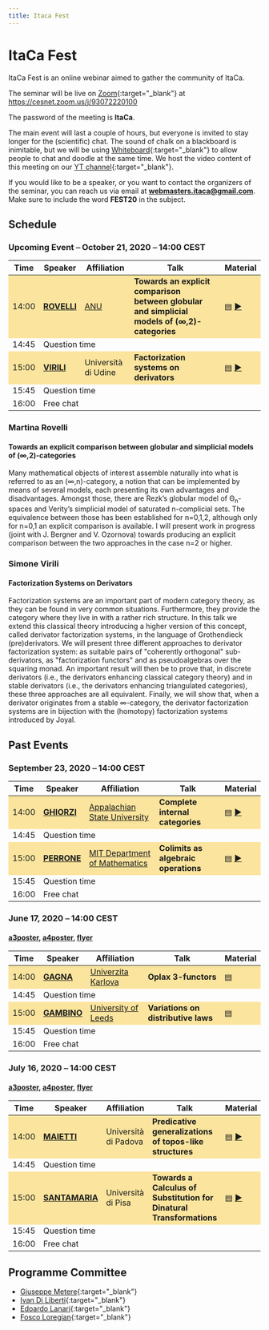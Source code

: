 ```yaml
---
title: Itaca Fest
---
```


# ItaCa Fest

ItaCa Fest is an online webinar aimed to gather the community of ItaCa. 

The seminar will be live on [Zoom](https://zoom.us){:target="_blank"} at https://cesnet.zoom.us/j/93072220100 

The password of the meeting is __ItaCa__. 

The main event will last a couple of hours, but everyone is invited to stay longer for the (scientific) chat. The sound of chalk on a blackboard is inimitable, but we will be using [Whiteboard](https://whiteboardfox.com/){:target="_blank"} to allow people to chat and doodle at the same time. We host the video content of this meeting on our [YT channel](https://www.youtube.com/channel/UCKdVVjPg_dHhbIiuzLh4Llg){:target="_blank"}.

If you would like to be a speaker, or you want to contact the organizers of the seminar, you can reach us via email at **[webmasters.itaca@gmail.com](mailto:webmasters.itaca@gmail.com)**. Make sure to include the word __FEST20__ in the subject.

## Schedule

### Upcoming Event ⎯ October 21, 2020 ⎯ 14:00 CEST

<a name="fest3"></a>
<!-- #### [a3poster](a3poster.pdf), [a4poster](a4poster.pdf), [flyer](flyer.pdf) -->
<center>
<table>
  <thead>
    <tr>
      <th>Time</th>
      <th>Speaker</th>
      <th>Affiliation</th>
      <th>Talk</th>
      <th>Material</th>
    </tr>
  </thead>
  <tbody>
    <tr style="background-color:#fbe49d	">
      <td>14:00</td>
      <td><a href="https://maths.anu.edu.au/people/academics/martina-rovelli" target="_blank"><strong>ROVELLI</strong></a></td>
      <td><a href="https://www.anu.edu.au">ANU</a></td>
      <td><b>Towards an explicit comparison between globular and simplicial models of (∞,2)-categories</b></td>
      <td><a href="#rovelli-abs">▤</a> <a href="" target="_blank">▶</a></td>
    </tr>
    <tr>
      <td>14:45</td>
      <td colspan="4">Question time </td>
    </tr>
    <tr style="background-color:#fbe49d">
      <td>15:00</td>
      <td><a href="https://scholar.google.es/citations?user=TSbjyfUAAAAJ&hl=en" target="_blank"><strong>VIRILI</strong></a></td>
      <td>Università di Udine</td>
      <td><b>Factorization systems on derivators</b></td>
      <td><a href="#virili-abs">▤</a> <a href="" target="_blank">▶</a></td>
    </tr>
    <tr>
      <td>15:45</td>
      <td colspan="4">Question time </td>
    </tr>
    <tr>
      <td>16:00</td>
      <td colspan="4">Free chat </td>
    </tr>
  </tbody>
</table>
</center>

<div id="rovelli-abs"></div>

### Martina Rovelli
#### Towards an explicit comparison between globular and simplicial models of (∞,2)-categories

Many mathematical objects of interest assemble naturally into what is referred to as an (∞,n)-category, a notion that can be implemented by means of several models, each presenting its own advantages and disadvantages. Amongst those, there are Rezk’s globular model of Θ<sub>n</sub>-spaces and Verity’s simplicial model of saturated n-complicial sets. The equivalence between those has been established for n=0,1,2, although only for n=0,1 an explicit comparison is available. I will present work in progress (joint with J. Bergner and V. Ozornova) towards producing an explicit comparison between the two approaches in the case n=2 or higher.

<div id="virili-abs"></div>

### Simone Virili
#### Factorization Systems on Derivators

Factorization systems are an important part of modern category theory, as they can be found in very common situations. Furthermore, they provide the category where they live in with a rather rich structure. In this talk we extend this classical theory introducing a higher version of this concept, called derivator factorization systems, in the language of Grothendieck (pre)derivators. We will present three different approaches to derivator factorization system: as suitable pairs of "coherently orthogonal" sub-derivators, as "factorization functors" and as pseudoalgebras over the squaring monad. An important result will then be to prove that, in discrete derivators (i.e., the derivators enhancing classical category theory) and in stable derivators (i.e., the derivators enhancing triangulated categories), these three approaches are all equivalent. Finally, we will show that, when a derivator originates from a stable ∞-category, the derivator factorization systems are in bijection with the (homotopy) factorization systems introduced by Joyal.

## Past Events

### September 23, 2020 ⎯ 14:00 CEST

<a name="fest3"></a>
<!-- #### [a3poster](a3poster.pdf), [a4poster](a4poster.pdf), [flyer](flyer.pdf) -->
<center>
<table>
  <thead>
    <tr>
      <th>Time</th>
      <th>Speaker</th>
      <th>Affiliation</th>
      <th>Talk</th>
      <th>Material</th>
    </tr>
  </thead>
  <tbody>
    <tr style="background-color:#fbe49d	">
      <td>14:00</td>
      <td><a href="https://compsci.appstate.edu/faculty-staff/dr-enrico-ghiorzi" target="_blank"><strong>GHIORZI</strong></a></td>
      <td><a href="">Appalachian State University</a></td>
      <td><b>Complete internal categories</b></td>
      <td><a href="#ghiorzi-abs">▤</a> <a href="https://youtu.be/K1J1gSU1rYs" target="_blank">▶</a></td>
    </tr>
    <tr>
      <td>14:45</td>
      <td colspan="4">Question time </td>
    </tr>
    <tr style="background-color:#fbe49d">
      <td>15:00</td>
      <td><a href="http://www.paoloperrone.org" target="_blank"><strong>PERRONE</strong></a></td>
      <td><a href="">MIT Department of Mathematics</a></td>
      <td><b>Colimits as algebraic operations</b></td>
      <td><a href="#perrone-abs">▤</a> <a href="https://youtu.be/ZJjcTHpHoZo" target="_blank">▶</a></td>
    </tr>
    <tr>
      <td>15:45</td>
      <td colspan="4">Question time </td>
    </tr>
    <tr>
      <td>16:00</td>
      <td colspan="4">Free chat </td>
    </tr>
  </tbody>
</table>
</center>

### June 17, 2020 ⎯ 14:00 CEST 
<a name="fest1"></a>
#### [a3poster](a3poster.pdf), [a4poster](a4poster.pdf), [flyer](flyer.pdf)
<center>
<table>
  <thead>
    <tr>
      <th>Time</th>
      <th>Speaker</th>
      <th>Affiliation</th>
      <th>Talk</th>
      <th>Material</th>
    </tr>
  </thead>
  <tbody>
    <tr style="background-color:#fbe49d	">
      <td>14:00</td>
      <td><a href="https://sites.google.com/view/andreagagna/home" target="_blank"><strong>GAGNA</strong></a></td>
      <td><a href="https://cuni.cz/uken-1.html">Univerzita Karlova</a></td>
      <td><b>Oplax 3-functors</b></td>
      <td><a href="a4poster.pdf">▤</a></td>
    </tr>
    <tr>
      <td>14:45</td>
      <td colspan="4">Question time </td>
    </tr>
    <tr style="background-color:#fbe49d">
      <td>15:00</td>
      <td><a href="http://www1.maths.leeds.ac.uk/~pmtng/" target="_blank"><strong>GAMBINO</strong></a></td>
      <td><a href="https://eps.leeds.ac.uk/maths">University of Leeds</a></td>
      <td><b>Variations on distributive laws</b></td>
      <td><a href="a4poster.pdf">▤</a></td>
    </tr>
    <tr>
      <td>15:45</td>
      <td colspan="4">Question time </td>
    </tr>
    <tr>
      <td>16:00</td>
      <td colspan="4">Free chat </td>
    </tr>
  </tbody>
</table>
</center>

### July 16, 2020 ⎯ 14:00 CEST
<a name="fest2"></a>
#### [a3poster](a3poster-2.pdf), [a4poster](a4poster-2.pdf), [flyer](flyer-2.pdf)

<center>
<table>
  <thead>
    <tr>
      <th>Time</th>
      <th>Speaker</th>
      <th>Affiliation</th>
      <th>Talk</th>
      <th>Material</th>
    </tr>
  </thead>
  <tbody>
    <tr style="background-color:#fbe49d">
      <td>14:00</td>
      <td><a href="https://www.math.unipd.it/~maietti/" target="_blank"><strong>MAIETTI</strong></a></td>
      <td>Università di Padova</td>
      <td><b>Predicative generalizations of topos-like structures</b></td>
      <td><a href="a4poster-2.pdf">▤</a> <a href="https://www.youtube.com/watch?v=1zrLKweanGY">▶</a></td>
    </tr>
    <tr>
      <td>14:45</td>
      <td colspan="4">Question time </td>
    </tr>
    <tr style="background-color:#fbe49d">
      <td>15:00</td>
      <td><a href="https://www.researchgate.net/profile/Alessio_Santamaria" target="_blank"><strong>SANTAMARIA</strong></a></td>
      <td>Università di Pisa</td>
      <td><b>Towards a Calculus of Substitution for Dinatural Transformations</b></td>
      <td><a href="a4poster-2.pdf">▤</a> <a href="https://www.youtube.com/watch?v=uMK92t4rblY">▶</a></td>
    </tr>
    <tr>
      <td>15:45</td>
      <td colspan="4">Question time </td>
    </tr>
    <tr>
      <td>16:00</td>
      <td colspan="4">Free chat </td>
    </tr>
  </tbody>
</table>
</center>

## Programme Committee

- [Giuseppe Metere](http://math.unipa.it/metere/){:target="_blank"}
- [Ivan Di Liberti](https://diliberti.github.io){:target="_blank"}
- [Edoardo Lanari](https://edolana.github.io){:target="_blank"}
- [Fosco Loregian](http://tetrapharmakon.github.io){:target="_blank"}
